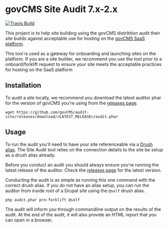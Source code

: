 # govCMS Site Audit 7.x-2.x
[![Travis Build](https://travis-ci.org/govCMS/audit-site.svg?branch=7.x-3.x)](https://travis-ci.org/govCMS/audit-site)

This project is to help site building using the govCMS distribtion audit their
site builds against acceptable use for hosting on the
[govCMS SaaS platform](https://www.govcms.gov.au/how-it-works/compare-saas-and-paas).

This tool is used as a gateway for onboarding and launching sites on the
platform. If you are a site builder, we recommend you use the tool prior to a
 onboard/forklift request to ensure your site meets the acceptable practices
 for hosting on the SaaS platform


## Installation

To audit a site locally, we recommend you download the latest auditor phar for the
version of govCMS you're using from the [releases page](https://github.com/govCMS/audit-site/releases).

```
wget https://github.com/govCMS/audit-site/releases/download/<LATEST_RELEASE>/audit.phar
```

## Usage

To run the audit you'll need to have your site referenceable via a [Drush alias](https://github.com/drush-ops/drush/blob/master/examples/example.aliases.drushrc.php). The Site Audit tool relies on the connection details to the site be setup as a drush alias already.

Before you conduct an audit you should always ensure you're running the latest
release of the auditor. Check the [releases page](https://github.com/govCMS/audit-site/releases) for the latest version.

Conducting the audit is as simple as running this one command with the correct drush alias. If you do not have an alias setup, you can run the auditor from inside root
of a Drupal site using the `@self` drush alias.

```
php audit.phar pre-forklift @self
```

The audit will inform you through commandline output on the results of the audit. At the end of the audit, it will also provide an HTML report that you can open in a browser.
